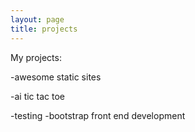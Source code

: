 ```yaml
---
layout: page
title: projects
---
```

My projects:

-awesome static sites

-ai tic tac toe

-testing 
-bootstrap front end development
